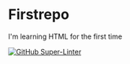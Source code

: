 # Firstrepo
I'm learning HTML for the first time

[![GitHub Super-Linter](https://github.com/Noah-Zwolak/Firstrepo/workflows/Lint%20Code%20Base/badge.svg)](https://github.com/marketplace/actions/super-linter)
